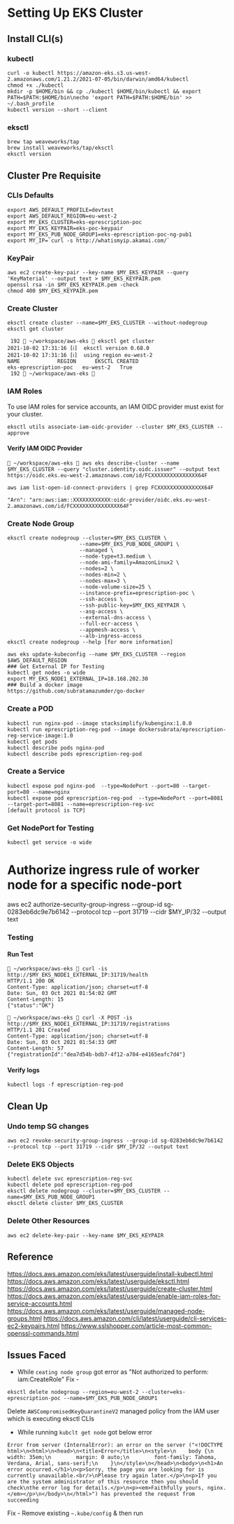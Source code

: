 # Setting Up EKS Cluster
## Install CLI(s)
### kubectl
```
curl -o kubectl https://amazon-eks.s3.us-west-2.amazonaws.com/1.21.2/2021-07-05/bin/darwin/amd64/kubectl
chmod +x ./kubectl
mkdir -p $HOME/bin && cp ./kubectl $HOME/bin/kubectl && export PATH=$PATH:$HOME/bin\necho 'export PATH=$PATH:$HOME/bin' >> ~/.bash_profile
kubectl version --short --client
```
### eksctl

```
brew tap weaveworks/tap
brew install weaveworks/tap/eksctl
eksctl version

```
## Cluster Pre Requisite
### CLIs Defaults

```
export AWS_DEFAULT_PROFILE=devtest
export AWS_DEFAULT_REGION=eu-west-2
export MY_EKS_CLUSTER=eks-eprescription-poc
export MY_EKS_KEYPAIR=eks-poc-keypair
export MY_EKS_PUB_NODE_GROUP1=eks-eprescription-poc-ng-pub1
export MY_IP=`curl -s http://whatismyip.akamai.com/`

```
### KeyPair
```
aws ec2 create-key-pair --key-name $MY_EKS_KEYPAIR --query 'KeyMaterial' --output text > $MY_EKS_KEYPAIR.pem
openssl rsa -in $MY_EKS_KEYPAIR.pem -check
chmod 400 $MY_EKS_KEYPAIR.pem

```
### Create Cluster
```
eksctl create cluster --name=$MY_EKS_CLUSTER --without-nodegroup
eksctl get cluster

 192  ~/workspace/aws-eks  eksctl get cluster
2021-10-02 17:31:16 [ℹ]  eksctl version 0.68.0
2021-10-02 17:31:16 [ℹ]  using region eu-west-2
NAME			REGION		EKSCTL CREATED
eks-eprescription-poc	eu-west-2	True
 192  ~/workspace/aws-eks 
```
### IAM Roles
To use IAM roles for service accounts, an IAM OIDC provider must exist for your cluster.
```
eksctl utils associate-iam-oidc-provider --cluster $MY_EKS_CLUSTER --approve
```
#### Verify IAM OIDC Provider
```
 ~/workspace/aws-eks  aws eks describe-cluster --name $MY_EKS_CLUSTER --query "cluster.identity.oidc.issuer" --output text
https://oidc.eks.eu-west-2.amazonaws.com/id/FCXXXXXXXXXXXXXXX64F

aws iam list-open-id-connect-providers | grep FCXXXXXXXXXXXXXXX64F

"Arn": "arn:aws:iam::XXXXXXXXXXXX:oidc-provider/oidc.eks.eu-west-2.amazonaws.com/id/FCXXXXXXXXXXXXXXX64F"
```

### Create Node Group
```
eksctl create nodegroup --cluster=$MY_EKS_CLUSTER \
                       --name=$MY_EKS_PUB_NODE_GROUP1 \
                       --managed \
                       --node-type=t3.medium \
                       --node-ami-family=AmazonLinux2 \
                       --nodes=2 \
                       --nodes-min=2 \
                       --nodes-max=3 \
                       --node-volume-size=25 \
                       --instance-prefix=eprescription-poc \
                       --ssh-access \
                       --ssh-public-key=$MY_EKS_KEYPAIR \
                       --asg-access \
                       --external-dns-access \
                       --full-ecr-access \
                       --appmesh-access \
                       --alb-ingress-access
eksctl create nodegroup --help [for more information]

aws eks update-kubeconfig --name $MY_EKS_CLUSTER --region $AWS_DEFAULT_REGION
### Get External IP for Testing
kubectl get nodes -o wide
export MY_EKS_NODE1_EXTERNAL_IP=18.168.202.30
### Build a docker image
https://github.com/subratamazumder/go-docker

```

### Create a POD
```
kubectl run nginx-pod --image stacksimplify/kubenginx:1.0.0
kubectl run eprescription-reg-pod --image dockersubrata/eprescription-reg-service-image:1.0
kubectl get pods
kubectl describe pods nginx-pod
kubectl describe pods eprescription-reg-pod
```

### Create a Service
```
kubectl expose pod nginx-pod  --type=NodePort --port=80 --target-port=80 --name=nginx
kubectl expose pod eprescription-reg-pod  --type=NodePort --port=8081 --target-port=8081 --name=eprescription-reg-svc
[default protocol is TCP]
```
### Get NodePort for Testing
```
kubectl get service -o wide
```
# Authorize ingress rule of worker node for a specific node-port
aws ec2 authorize-security-group-ingress --group-id sg-0283eb6dc9e7b6142 --protocol tcp --port 31719 --cidr $MY_IP/32 --output text

### Testing
#### Run Test
```
 ~/workspace/aws-eks  curl -is http://$MY_EKS_NODE1_EXTERNAL_IP:31719/health
HTTP/1.1 200 OK
Content-Type: application/json; charset=utf-8
Date: Sun, 03 Oct 2021 01:54:02 GMT
Content-Length: 15
{"status":"OK"}

 ~/workspace/aws-eks  curl -X POST -is http://$MY_EKS_NODE1_EXTERNAL_IP:31719/registrations
HTTP/1.1 201 Created
Content-Type: application/json; charset=utf-8
Date: Sun, 03 Oct 2021 01:54:33 GMT
Content-Length: 57
{"registrationId":"dea7d54b-bdb7-4f12-a704-e4165eafc7d4"}
```
#### Verify logs
```
kubectl logs -f eprescription-reg-pod

```
## Clean Up
### Undo temp SG changes 
```
aws ec2 revoke-security-group-ingress --group-id sg-0283eb6dc9e7b6142 --protocol tcp --port 31719 --cidr $MY_IP/32 --output text
```
### Delete EKS Objects
```
kubectl delete svc eprescription-reg-svc
kubectl delete pod eprescription-reg-pod
eksctl delete nodegroup --cluster=$MY_EKS_CLUSTER --name=$MY_EKS_PUB_NODE_GROUP1
eksctl delete cluster $MY_EKS_CLUSTER
```
### Delete Other Resources
```
aws ec2 delete-key-pair --key-name $MY_EKS_KEYPAIR
```
## Reference
https://docs.aws.amazon.com/eks/latest/userguide/install-kubectl.html
https://docs.aws.amazon.com/eks/latest/userguide/eksctl.html
https://docs.aws.amazon.com/eks/latest/userguide/create-cluster.html
https://docs.aws.amazon.com/eks/latest/userguide/enable-iam-roles-for-service-accounts.html
https://docs.aws.amazon.com/eks/latest/userguide/managed-node-groups.html
https://docs.aws.amazon.com/cli/latest/userguide/cli-services-ec2-keypairs.html
https://www.sslshopper.com/article-most-common-openssl-commands.html

## Issues Faced
- While `ceating node group` got error as "Not authorized to perform: iam:CreateRole"
Fix -
```
eksctl delete nodegroup --region=eu-west-2 --cluster=eks-eprescription-poc --name=$MY_EKS_PUB_NODE_GROUP1
```

Delete `AWSCompromisedKeyQuarantineV2` managed policy from the IAM user which is executing eksctl CLIs

- While running `kubclt get node` got below error

```~/workspace/aws-eks  kubectl get nodes
Error from server (InternalError): an error on the server ("<!DOCTYPE html>\n<html>\n<head>\n<title>Error</title>\n<style>\n    body {\n        width: 35em;\n        margin: 0 auto;\n        font-family: Tahoma, Verdana, Arial, sans-serif;\n    }\n</style>\n</head>\n<body>\n<h1>An error occurred.</h1>\n<p>Sorry, the page you are looking for is currently unavailable.<br/>\nPlease try again later.</p>\n<p>If you are the system administrator of this resource then you should check\nthe error log for details.</p>\n<p><em>Faithfully yours, nginx.</em></p>\n</body>\n</html>") has prevented the request from succeeding
```

Fix - 
Remove existing `~.kube/config` & then run 
```aws eks update-kubeconfig --name $MY_EKS_CLUSTER --region $AWS_DEFAULT_REGION
```